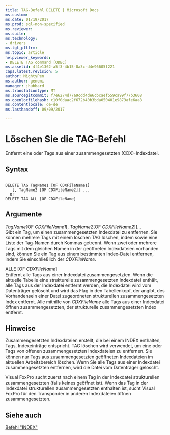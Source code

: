 ```yaml
---
title: TAG-Befehl DELETE | Microsoft Docs
ms.custom: 
ms.date: 01/19/2017
ms.prod: sql-non-specified
ms.reviewer: 
ms.suite: 
ms.technology:
- drivers
ms.tgt_pltfrm: 
ms.topic: article
helpviewer_keywords:
- DELETE TAG command [ODBC]
ms.assetid: 4f4e1362-a5f3-4b15-8a3c-d4e96605f221
caps.latest.revision: 5
author: MightyPen
ms.author: genemi
manager: jhubbard
ms.translationtype: MT
ms.sourcegitcommit: f7e6274d77a9cdd4de6cbcaef559ca99f77b3608
ms.openlocfilehash: c10f0daac2f672b40b3bda050401e9873afe6aa8
ms.contentlocale: de-de
ms.lasthandoff: 09/09/2017

---
```

# <a name="delete-tag-command"></a>Löschen Sie die TAG-Befehl
Entfernt eine oder Tags aus einer zusammengesetzten (CDX)-Indexdatei.  
  
## <a name="syntax"></a>Syntax  
  
```  
  
DELETE TAG TagName1 [OF CDXFileName1]  
   [, TagName2 [OF CDXFileName2]] ...  
  Or   
DELETE TAG ALL [OF CDXFileName]  
```  
  
## <a name="arguments"></a>Argumente  
 *TagName1*OF *CDXFileName1*[, *TagName2*[OF *CDXFileName2*]]...  
 Gibt ein Tag, um einen zusammengesetzten Indexdatei zu entfernen. Sie können mehrere Tags mit einem löschen TAG löschen, indem sowie eine Liste der Tag-Namen durch Kommas getrennt. Wenn zwei oder mehrere Tags mit dem gleichen Namen in der geöffneten Indexdateien vorhanden sind, können Sie ein Tag aus einem bestimmten Index-Datei entfernen, indem Sie einschließlich der *CDXFileName*.  
  
 ALLE [OF *CDXFileName*]  
 Entfernt alle Tags aus einer Indexdatei zusammengesetzten. Wenn die aktuelle Tabelle eine strukturelle zusammengesetzten Indexdatei enthält, alle Tags aus der Indexdatei entfernt werden, die Indexdatei wird vom Datenträger gelöscht und wird das Flag in den Tabellenkopf, der angibt, des Vorhandensein einer Datei zugeordneten strukturellen zusammengesetzten Index entfernt. Alle mithilfe von *CDXFileName* alle Tags aus einer Indexdatei öffnen zusammengesetzten, der strukturelle zusammengesetzten Index entfernt.  
  
## <a name="remarks"></a>Hinweise  
 Zusammengesetzten Indexdateien erstellt, die bei einem INDEX enthalten, Tags, Indexeinträge entspricht. TAG löschen wird verwendet, um eine oder Tags von offenen zusammengesetzten Indexdateien zu entfernen. Sie können nur Tags aus zusammengesetzten geöffneten Indexdateien im aktuellen Arbeitsbereich löschen. Wenn Sie alle Tags aus einer Indexdatei zusammengesetzten entfernen, wird die Datei vom Datenträger gelöscht.  
  
 Visual FoxPro sucht zuerst nach einem Tag in der Indexdatei strukturellen zusammengesetzten (falls keines geöffnet ist). Wenn das Tag in der Indexdatei strukturellen zusammengesetzten enthalten ist, sucht Visual FoxPro für den Transponder in anderen Indexdateien öffnen zusammengesetzten.  
  
## <a name="see-also"></a>Siehe auch  
 [Befehl "INDEX"](../../odbc/microsoft/index-command.md)
